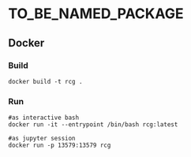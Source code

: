 # TO_BE_NAMED_PACKAGE

## Docker 

### Build
```
docker build -t rcg .
```

### Run
```
#as interactive bash
docker run -it --entrypoint /bin/bash rcg:latest

#as jupyter session
docker run -p 13579:13579 rcg
```
